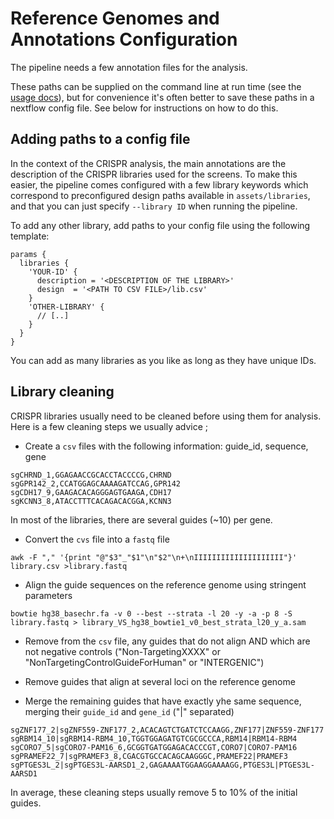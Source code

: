 # Reference Genomes and Annotations Configuration

The pipeline needs a few annotation files for the analysis.

These paths can be supplied on the command line at run time (see the [usage docs](../usage.md)),
but for convenience it's often better to save these paths in a nextflow config file.
See below for instructions on how to do this.

## Adding paths to a config file
In the context of the CRISPR analysis, the main annotations are the description of the CRISPR libraries used for the screens.
To make this easier, the pipeline comes configured with a few library keywords which correspond to preconfigured design paths available in `assets/libraries`, and that you can just specify `--library ID` when running the pipeline.

To add any other library, add paths to your config file using the following template:

```nextflow
params {
  libraries {
    'YOUR-ID' {
      description = '<DESCRIPTION OF THE LIBRARY>'
      design  = '<PATH TO CSV FILE>/lib.csv'
    }
    'OTHER-LIBRARY' {
      // [..]
    }
  }
}
```

You can add as many libraries as you like as long as they have unique IDs.

## Library cleaning

CRISPR libraries usually need to be cleaned before using them for analysis.
Here is a few cleaning steps we usually advice ;

- Create a `csv` files with the following information: guide_id, sequence, gene

```
sgCHRND_1,GGAGAACCGCACCTACCCCG,CHRND
sgGPR142_2,CCATGGAGCAAAAGATCCAG,GPR142
sgCDH17_9,GAAGACACAGGGAGTGAAGA,CDH17
sgKCNN3_8,ATACCTTTCACAGACACGGA,KCNN3
```

In most of the libraries, there are several guides (~10) per gene.

- Convert the `cvs` file into a `fastq` file

```
awk -F "," '{print "@"$3"_"$1"\n"$2"\n+\nIIIIIIIIIIIIIIIIIIII"}' library.csv >library.fastq
```

- Align the guide sequences on the reference genome using stringent parameters

```
bowtie hg38_basechr.fa -v 0 --best --strata -l 20 -y -a -p 8 -S library.fastq > library_VS_hg38_bowtie1_v0_best_strata_l20_y_a.sam
```

- Remove from the `csv` file, any guides that do not align AND which are not negative controls ("Non-TargetingXXXX" or "NonTargetingControlGuideForHuman" or "INTERGENIC")

- Remove guides that align at several loci on the reference genome

- Merge the remaining guides that have exactly yhe same sequence, merging their `guide_id` and `gene_id` ("|" separated)

```
sgZNF177_2|sgZNF559-ZNF177_2,ACACAGTCTGATCTCCAAGG,ZNF177|ZNF559-ZNF177
sgRBM14_10|sgRBM14-RBM4_10,TGGTGGAGATGTCGCGCCCA,RBM14|RBM14-RBM4
sgCORO7_5|sgCORO7-PAM16_6,GCGGTGATGGAGACACCCGT,CORO7|CORO7-PAM16
sgPRAMEF22_7|sgPRAMEF3_8,CGACGTGCCACAGCAAGGGC,PRAMEF22|PRAMEF3
sgPTGES3L_2|sgPTGES3L-AARSD1_2,GAGAAAATGGAAGGAAAAGG,PTGES3L|PTGES3L-AARSD1
```

In average, these cleaning steps usually remove 5 to 10% of the initial guides.



